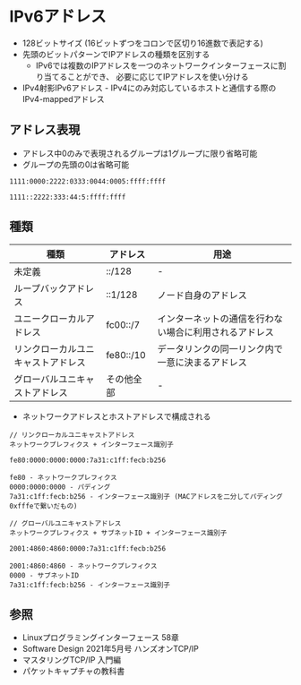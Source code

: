# IPv6アドレス
- 128ビットサイズ (16ビットずつをコロンで区切り16進数で表記する)
- 先頭のビットパターンでIPアドレスの種類を区別する
  - IPv6では複数のIPアドレスを一つのネットワークインターフェースに割り当てることができ、
    必要に応じてIPアドレスを使い分ける
- IPv4射影IPv6アドレス - IPv4にのみ対応しているホストと通信する際のIPv4-mappedアドレス

## アドレス表現
- アドレス中0のみで表現されるグループは1グループに限り省略可能
- グループの先頭の0は省略可能

```
1111:0000:2222:0333:0044:0005:ffff:ffff

1111::2222:333:44:5:ffff:ffff
```

## 種類

| 種類                               | アドレス  | 用途                                                   |
| -                                  | -         | -                                                      |
| 未定義                             | ::/128    | -                                                      |
| ループバックアドレス               | ::1/128   | ノード自身のアドレス                                   |
| ユニークローカルアドレス           | fc00::/7  | インターネットの通信を行わない場合に利用されるアドレス |
| リンクローカルユニキャストアドレス | fe80::/10 | データリンクの同一リンク内で一意に決まるアドレス       |
| グローバルユニキャストアドレス     | その他全部| -                                                      |

- ネットワークアドレスとホストアドレスで構成される

```
// リンクローカルユニキャストアドレス
ネットワークプレフィクス + インターフェース識別子

fe80:0000:0000:0000:7a31:c1ff:fecb:b256

fe80 - ネットワークプレフィクス
0000:0000:0000 - パディング
7a31:c1ff:fecb:b256 - インターフェース識別子 (MACアドレスを二分してパディング0xfffeで繋いだもの)
```

```
// グローバルユニキャストアドレス
ネットワークプレフィクス + サブネットID + インターフェース識別子

2001:4860:4860:0000:7a31:c1ff:fecb:b256

2001:4860:4860 - ネットワークプレフィクス
0000 - サブネットID
7a31:c1ff:fecb:b256 - インターフェース識別子
```

## 参照
- Linuxプログラミングインターフェース 58章
- Software Design 2021年5月号 ハンズオンTCP/IP
- マスタリングTCP/IP 入門編
- パケットキャプチャの教科書
